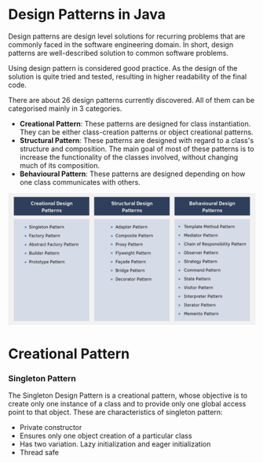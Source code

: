 # Design Patterns in Java

Design patterns are design level solutions for recurring problems that are commonly faced in the software engineering
domain. In short, design patterns are well-described solution to common software problems.

Using design pattern is considered good practice. As the design of the solution is quite tried and tested, resulting in
higher readability of the final code.

There are about 26 design patterns currently discovered. All of them can be categorised mainly in 3 categories.

* **Creational Pattern**: These patterns are designed for class instantiation. They can be either class-creation
  patterns or object creational patterns.
* **Structural Pattern**: These patterns are designed with regard to a class's structure and composition. The main goal
  of most of these patterns is to increase the functionality of the classes involved, without changing much of its
  composition.
* **Behavioural Pattern**: These patterns are designed depending on how one class communicates with others.

![java-design-patterns](./src/main/resources/image/design-patterns-types.jpg)

# Creational Pattern

### Singleton Pattern

The Singleton Design Pattern is a creational pattern, whose objective is to create only one instance of a class and to
provide only one global access point to that object. These are characteristics of singleton pattern:

* Private constructor
* Ensures only one object creation of a particular class
* Has two variation. Lazy initialization and eager initialization
* Thread safe
